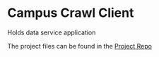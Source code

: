 # Campus Crawl Client
Holds data service application

The project files can be found in the [Project Repo](https://github.com/calvin-cs262-fall2020-teamb/CampusCrawl-project)
